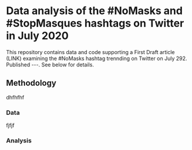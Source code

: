 # Data analysis of the #NoMasks and #StopMasques hashtags on Twitter in July 2020

This repository contains data and code supporting a First Draft article (LINK) examining the #NoMasks hashtag trennding on Twitter on July 292. Published ---. See below for details.

## Methodology

dhfhfhf

### Data

fjfjf

### Analysis
